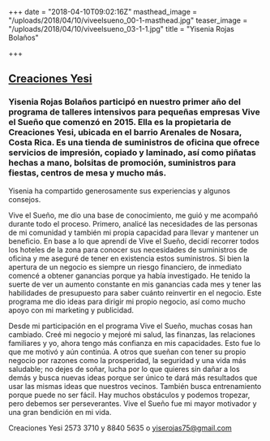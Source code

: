 +++
date = "2018-04-10T09:02:16Z"
masthead_image = "/uploads/2018/04/10/viveelsueno_00-1-masthead.jpg"
teaser_image = "/uploads/2018/04/10/viveelsueno_03-1-1.jpg"
title = "Yisenia Rojas Bolaños"

+++
## [Creaciones Yesi](https://www.facebook.com/Creaciones-Yesi-1123829667644491/?ref=br_rs)

### Yisenia Rojas Bolaños participó en nuestro primer año del programa de talleres intensivos para pequeñas empresas Vive el Sueño que comenzó en 2015. Ella es la propietaria de Creaciones Yesi, ubicada en el barrio Arenales de Nosara, Costa Rica. Es una tienda de suministros de oficina que ofrece servicios de impresión, copiado y laminado, así como piñatas hechas a mano, bolsitas de promoción, suministros para fiestas, centros de mesa y mucho más.

Yisenia ha compartido generosamente sus experiencias y algunos consejos.

Vive el Sueño, me dio una base de conocimiento, me guió y me acompañó durante todo el proceso. Primero, analicé las necesidades de las personas de mi comunidad y también mi propia capacidad para llevar y mantener un beneficio. En base a lo que aprendí de Vive el Sueño, decidí recorrer todos los hoteles de la zona para conocer sus necesidades de suministros de oficina y me aseguré de tener en existencia estos suministros. Si bien la apertura de un negocio es siempre un riesgo financiero, de inmediato comencé a obtener ganancias porque ya había investigado. He tenido la suerte de ver un aumento constante en mis ganancias cada mes y tener las habilidades de presupuesto para saber cuánto reinvertir en el negocio. Este programa me dio ideas para dirigir mi propio negocio, así como mucho apoyo con mi marketing y publicidad.

Desde mi participación en el programa Vive el Sueño, muchas cosas han cambiado. Creé mi negocio y mejoré mi salud, las finanzas, las relaciones familiares y yo, ahora tengo más confianza en mis capacidades. Esto fue lo que me motivó y aún continúa. A otros que sueñan con tener su propio negocio por razones como la prosperidad, la seguridad y una vida más saludable; no dejes de soñar, lucha por lo que quieres sin dañar a los demás y busca nuevas ideas porque ser único te dará más resultados que usar las mismas ideas que nuestros vecinos. También busca entrenamiento porque puede no ser fácil. Hay muchos obstáculos y podemos tropezar, pero debemos ser perseverantes. Vive el Sueño fue mi mayor motivador y una gran bendición en mi vida.

Creaciones Yesi 2573 3710 y 8840 5635 o [yiserojas75@gmail.com](mailto:yiserojas75@gmail.com)